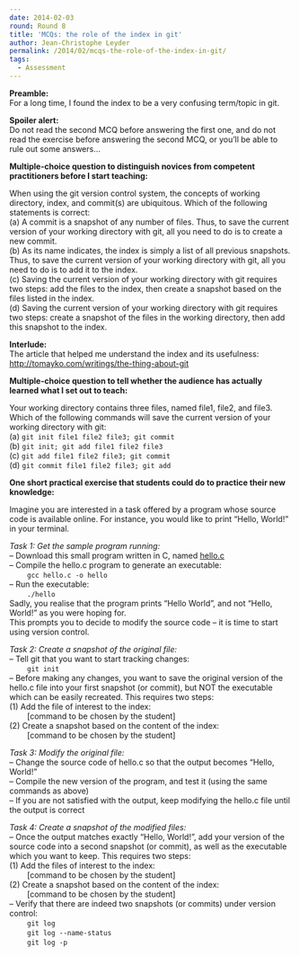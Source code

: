 ```yaml
---
date: 2014-02-03
round: Round 8
title: 'MCQs: the role of the index in git'
author: Jean-Christophe Leyder
permalink: /2014/02/mcqs-the-role-of-the-index-in-git/
tags:
  - Assessment
---
```

**Preamble:**  
For a long time, I found the index to be a very confusing term/topic in git.

**Spoiler alert:**  
Do not read the second MCQ before answering the first one, and do not read the exercise before answering the second MCQ, or you&#8217;ll be able to rule out some answers&#8230;

**Multiple-choice question to distinguish novices from competent practitioners before I start teaching:**

When using the git version control system, the concepts of working directory, index, and commit(s) are ubiquitous. Which of the following statements is correct:  
(a) A commit is a snapshot of any number of files. Thus, to save the current version of your working directory with git, all you need to do is to create a new commit.  
(b) As its name indicates, the index is simply a list of all previous snapshots. Thus, to save the current version of your working directory with git, all you need to do is to add it to the index.  
(c) Saving the current version of your working directory with git requires two steps: add the files to the index, then create a snapshot based on the files listed in the index.  
(d) Saving the current version of your working directory with git requires two steps: create a snapshot of the files in the working directory, then add this snapshot to the index.

**Interlude:**  
The article that helped me understand the index and its usefulness: <a href="http://tomayko.com/writings/the-thing-about-git" title="http://tomayko.com/writings/the-thing-about-git" target="_blank">http://tomayko.com/writings/the-thing-about-git</a>

**Multiple-choice question to tell whether the audience has actually learned what I set out to teach:**

Your working directory contains three files, named file1, file2, and file3. Which of the following commands will save the current version of your working directory with git:  
(a) `git init file1 file2 file3; git commit`  
(b) `git init; git add file1 file2 file3`  
(c) `git add file1 file2 file3; git commit`  
(d) `git commit file1 file2 file3; git add`

**One short practical exercise that students could do to practice their new knowledge:**

Imagine you are interested in a task offered by a program whose source code is available online. For instance, you would like to print &#8220;Hello, World!&#8221; in your terminal.

*Task 1: Get the sample program running:*  
&#8211; Download this small program written in C, named [hello.c][1]  
&#8211; Compile the hello.c program to generate an executable:  
&nbsp; &nbsp; &nbsp; &nbsp; `gcc hello.c -o hello`  
&#8211; Run the executable:  
&nbsp; &nbsp; &nbsp; &nbsp; `./hello`  
Sadly, you realise that the program prints &#8220;Hello World&#8221;, and not &#8220;Hello, World!&#8221; as you were hoping for.  
This prompts you to decide to modify the source code &#8211; it is time to start using version control.

*Task 2: Create a snapshot of the original file:*  
&#8211; Tell git that you want to start tracking changes:  
&nbsp; &nbsp; &nbsp; &nbsp; `git init`  
&#8211; Before making any changes, you want to save the original version of the hello.c file into your first snapshot (or commit), but NOT the executable which can be easily recreated. This requires two steps:  
(1) Add the file of interest to the index:  
&nbsp; &nbsp; &nbsp; &nbsp; [command to be chosen by the student]  
(2) Create a snapshot based on the content of the index:  
&nbsp; &nbsp; &nbsp; &nbsp; [command to be chosen by the student]

*Task 3: Modify the original file:*  
&#8211; Change the source code of hello.c so that the output becomes &#8220;Hello, World!&#8221;  
&#8211; Compile the new version of the program, and test it (using the same commands as above)  
&#8211; If you are not satisfied with the output, keep modifying the hello.c file until the output is correct

*Task 4: Create a snapshot of the modified files:*  
&#8211; Once the output matches exactly &#8220;Hello, World!&#8221;, add your version of the source code into a second snapshot (or commit), as well as the executable which you want to keep. This requires two steps:  
(1) Add the files of interest to the index:  
&nbsp; &nbsp; &nbsp; &nbsp; [command to be chosen by the student]  
(2) Create a snapshot based on the content of the index:  
&nbsp; &nbsp; &nbsp; &nbsp; [command to be chosen by the student]  
&#8211; Verify that there are indeed two snapshots (or commits) under version control:  
&nbsp; &nbsp; &nbsp; &nbsp; `git log`  
&nbsp; &nbsp; &nbsp; &nbsp; `git log --name-status`  
&nbsp; &nbsp; &nbsp; &nbsp; `git log -p`

 [1]: http://files.software-carpentry.org/training-course/2014/02/hello.c

